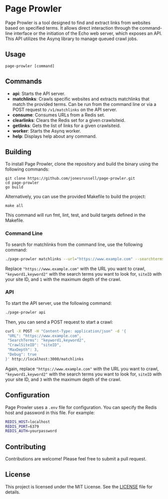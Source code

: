 # Page Prowler

Page Prowler is a tool designed to find and extract links from websites based on specified terms. It allows direct interaction through the command-line interface or the initiation of the Echo web server, which exposes an API. This API utilizes the Asynq library to manage queued crawl jobs.

## Usage

```page-prowler [command]```

## Commands

- **api**: Starts the API server.
- **matchlinks**: Crawls specific websites and extracts matchlinks that match the provided terms. Can be run from the command line or via a POST request to `/v1/matchlinks` on the API server.
- **consume**: Consumes URLs from a Redis set.
- **clearlinks**: Clears the Redis set for a given crawlsiteid.
- **getlinks**: Gets the list of links for a given crawlsiteid.
- **worker**: Starts the Asynq worker.
- **help**: Displays help about any command.

## Building

To install Page Prowler, clone the repository and build the binary using the following commands:

```
git clone https://github.com/jonesrussell/page-prowler.git
cd page-prowler
go build
```

Alternatively, you can use the provided Makefile to build the project:

```make all```

This command will run fmt, lint, test, and build targets defined in the Makefile.

### Command Line

To search for matchlinks from the command line, use the following command:

```bash
./page-prowler matchlinks --url="https://www.example.com" --searchterms="keyword1,keyword2" --crawlsiteid=siteID --maxdepth=1 --debug
```

Replace `"https://www.example.com"` with the URL you want to crawl, `"keyword1,keyword2"` with the search terms you want to look for, `siteID` with your site ID, and `1` with the maximum depth of the crawl.

### API

To start the API server, use the following command:

```bash
./page-prowler api
```

Then, you can send a POST request to start a crawl:

```bash
curl -X POST -H "Content-Type: application/json" -d '{
 "URL": "https://www.example.com",
 "SearchTerms": "keyword1,keyword2",
 "CrawlSiteID": "siteID",
 "MaxDepth": 3,
 "Debug": true
}' http://localhost:3000/matchlinks
```

Again, replace `"https://www.example.com"` with the URL you want to crawl, `"keyword1,keyword2"` with the search terms you want to look for, `siteID` with your site ID, and `3` with the maximum depth of the crawl.

## Configuration

Page Prowler uses a `.env` file for configuration. You can specify the Redis host and password in this file. For example:

```bash
REDIS_HOST=localhost
REDIS_PORT=6379
REDIS_AUTH=yourpassword
```

## Contributing

Contributions are welcome! Please feel free to submit a pull request.

## License

This project is licensed under the MIT License. See the [LICENSE](LICENSE) file for details.
